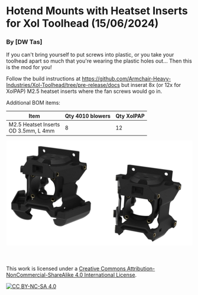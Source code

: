# Hotend Mounts with Heatset Inserts for Xol Toolhead (15/06/2024)
### By [DW Tas]
If you can't bring yourself to put screws into plastic, or you take your toolhead apart so much that you're wearing the plastic holes out... Then this is the mod for you!

Follow the build instructions at https://github.com/Armchair-Heavy-Industries/Xol-Toolhead/tree/pre-release/docs but inserat 8x (or 12x for XolPAP) M2.5 heatset inserts where the fan screws would go in.

Additional BOM items:

| Item | Qty 4010 blowers | Qty XolPAP |
|------|------------------|------------|
| M2.5 Heatset Inserts<br/> OD 3.5mm, L 4mm| 8| 12|


![Installed Heatsets](Images/Xol-Fan_Heatsets.png)
<br/><br/><br/><br/>
This work is licensed under a
[Creative Commons Attribution-NonCommercial-ShareAlike 4.0 International License][cc-by-nc-sa].

[![CC BY-NC-SA 4.0][cc-by-nc-sa-image]][cc-by-nc-sa]

[cc-by-nc-sa]: http://creativecommons.org/licenses/by-nc-sa/4.0/
[cc-by-nc-sa-image]: https://licensebuttons.net/l/by-nc-sa/4.0/88x31.png
[cc-by-nc-sa-shield]: https://img.shields.io/badge/License-CC%20BY--NC--SA%204.0-lightgrey.svg
